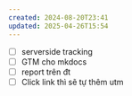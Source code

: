 ```yaml
---
created: 2024-08-20T23:41
updated: 2025-04-26T15:54
---
```

- [ ] serverside tracking
- [ ] GTM cho mkdocs
- [ ] report trên đt
- [ ] Click link thì sẽ tự thêm utm 